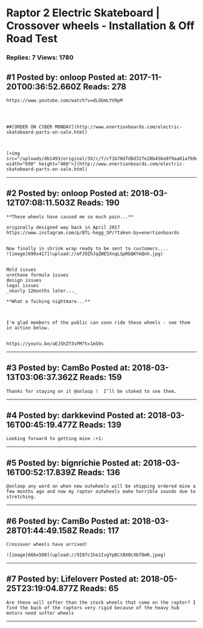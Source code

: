 # Raptor 2 Electric Skateboard &#124; Crossover wheels - Installation &amp; Off Road Test

### Replies: 7 Views: 1780

## \#1 Posted by: onloop Posted at: 2017-11-20T00:36:52.660Z Reads: 278

```
https://www.youtube.com/watch?v=dLOGmLYV9pM




##[ORDER ON CYBER MONDAY](http://www.enertionboards.com/electric-skateboard-parts-on-sale.html)



[<img src="/uploads/db1493/original/3X/c/f/cf1b70d7d8d32fe28b456a9f9aa61af69d217331.png" width="690" height="460">](http://www.enertionboards.com/electric-skateboard-parts-on-sale.html)
```

---
## \#2 Posted by: onloop Posted at: 2018-03-12T07:08:11.503Z Reads: 190

```
**These wheels have caused me so much pain...** 

originally designed way back in April 2017 
https://www.instagram.com/p/BTL-hegg_5P/?taken-by=enertionboards


Now finally in shrink wrap ready to be sent to customers.... 
![image|690x417](upload://eFJ9ZhJqZWE5XnqLSpRbQKYmQnh.jpg)


Mold issues
urethane formula issues
design issues
legal issues
_nearly 12months later..._

**What a fucking nightmare...**



I'm glad members of the public can soon ride these wheels - see them in action below. 


https://youtu.be/aEJShZY3sPM?t=1m50s
```

---
## \#3 Posted by: CamBo Posted at: 2018-03-13T03:06:37.362Z Reads: 159

```
Thanks for staying on it @onloop !  I’ll be stoked to see them.
```

---
## \#4 Posted by: darkkevind Posted at: 2018-03-16T00:45:19.477Z Reads: 139

```
Looking forward to getting mine :+1:
```

---
## \#5 Posted by: bignrichie Posted at: 2018-03-16T00:52:17.839Z Reads: 136

```
@onloop any word on when new outwheels will be shipping ordered mine a few months ago and now my raptor outwheels make horrible sounds due to stretching.
```

---
## \#6 Posted by: CamBo Posted at: 2018-03-28T01:44:49.158Z Reads: 117

```
Crossover wheels have arrived!

![image|666x500](upload://9I87c1he1IvgYpBCtBX0cXbfOmR.jpeg)
```

---
## \#7 Posted by: Lifeloverr Posted at: 2018-05-25T23:19:04.877Z Reads: 65

```
Are these will softer than the stock wheels that come on the raptor? I find the back of the raptors very rigid because of the heavy hub motors need softer wheels
```

---
